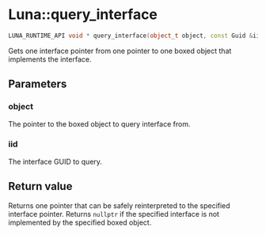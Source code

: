 # Luna::query_interface

```c++
LUNA_RUNTIME_API void * query_interface(object_t object, const Guid &iid)
```

Gets one interface pointer from one pointer to one boxed object that implements the interface. 



## Parameters
### object
The pointer to the boxed object to query interface from. 

### iid
The interface GUID to query. 

## Return value
Returns one pointer that can be safely reinterpreted to the specified interface pointer. Returns `nullptr` if the specified interface is not implemented by the specified boxed object. 

